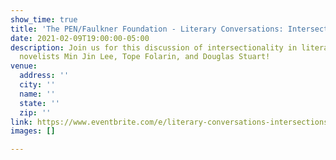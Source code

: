```yaml
---
show_time: true
title: 'The PEN/Faulkner Foundation - Literary Conversations: Intersections'
date: 2021-02-09T19:00:00-05:00
description: Join us for this discussion of intersectionality in literature featuring
  novelists Min Jin Lee, Tope Folarin, and Douglas Stuart!
venue:
  address: ''
  city: ''
  name: ''
  state: ''
  zip: ''
link: https://www.eventbrite.com/e/literary-conversations-intersections-tickets-136730928889
images: []

---
```


